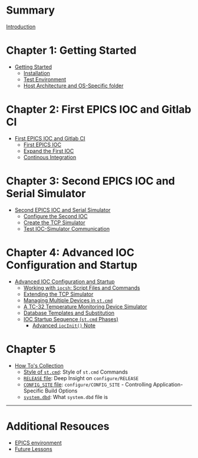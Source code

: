 # Summary

[Introduction](introduction.md)

# Chapter 1: Getting Started
- [Getting Started](CH1/README.md)
    - [Installation](CH1/01.01.installation.md)
    - [Test Environment](CH1/01.02.testenv.md)
    - [Host Architecture and OS-Specific folder](CH1/01.03.epicshostarch.md)

# Chapter 2: First EPICS IOC and Gitlab CI
- [First EPICS IOC and Gitlab CI](CH2/README.md)
    - [First EPICS IOC](CH2/02.01.yourfirstioc.md)
    - [Expand the First IOC](CH2/02.02.addioctofirst.md)
    - [Continous Integration](CH2/02.03.ciwithgitlab.md)

# Chapter 3: Second EPICS IOC and Serial Simulator
- [Second EPICS IOC and Serial Simulator](CH3/README.md)
    - [Configure the Second IOC](CH3/03.01.yoursecondioc.md)
    - [Create the TCP Simulator](CH3/03.02.iocsimulator.md)
    - [Test IOC-Simulator Communication](CH3/03.03.secondiocwithsim.md)

# Chapter 4: Advanced IOC Configuration and Startup
- [Advanced IOC Configuration and Startup](CH4/README.md)
    - [Working with `iocsh`: Script Files and Commands](CH4/04.01.iocsh_basics.md)
    - [Extending the TCP Simulator](CH4/04.02.iocsimulator2.md)
    - [Managing Multiple Devices in `st.cmd`](CH4/04.03.multiple_devices.md)
    - [A TC-32 Temperature Monitoring Device Simulator](CH4/04.04.iocsimulator3.md)
    - [Database Templates and Substitution](CH4/04.05.db_templates.md)
    - [IOC Startup Sequence (`st.cmd` Phases)](CH4/04.06.stcmd_phases.md)
        - [Advanced `iocInit()` Note](CH4/04.06.01.adviocInit.md)
        
# Chapter 5
- [How To's Collection](CH5/README.md)
    - [Style of `st.cmd`](CH5/05.01.how-to-ioc-log1.md): Style of `st.cmd` Commands
    - [`RELEASE` file](CH5/05.02.how-to-ioc-log2.md): Deep Insight on `configure/RELEASE`
    - [`CONFIG_SITE` file](CH5/05.03.how-to-ioc-log3.md): `configure/CONFIG_SITE` - Controlling Application-Specific Build Options
    - [`system.dbd`](CH5/05.04.how-to-ioc-log4.md): What `system.dbd` file is

----------
# Additional Resouces
- [EPICS environment](EPICSEnv.md)
- [Future Lessons](FutureLessonsList.md)
